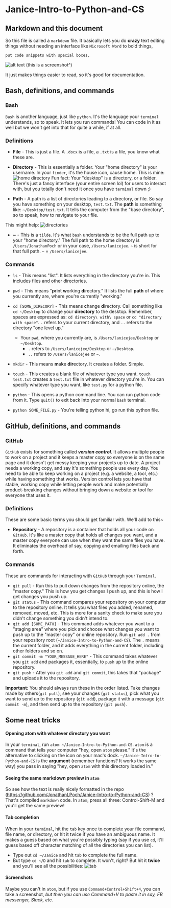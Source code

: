 # Janice-Intro-to-Python-and-CS

## Markdown and this document
So this file is called a `markdown` file. It basically lets you do **crazy** text editing things without needing an interface like `Microsoft Word` to bold things,

```
put code snippets with special boxes,
```
![alt text](images/markdown_example.png)
(this is a screenshot^)

It just makes things easier to read, so it's good for documentation.

## Bash, definitions, and commands
### Bash
`Bash` is another language, just like `python`. It's the language your `terminal` understands, so to speak. It lets you run commands! You can code in it as well but we won't get into that for quite a while, if at all.

### Definitions
- **File** - This is just a file. A `.docx` is a file, a `.txt` is a file, you know what these are.
- **Directory** - This is essentially a folder. Your "home directory" is your username. In your `finder`, it's the house icon, cause home. This is mine:
![home directory](images/home_directory.png)
Fun fact: Your "desktop" is a directory, or a folder. There's just a fancy interface (your entire screen lol) for users to interact with, but you totally don't need it once you have `terminal` down ;)

- **Path** - A path is a list of directories leading to a directory, or file. So say you have something on your desktop, `test.txt`. The **path** is something like: `~/Desktop/test.txt`. It tells the computer from the "base directory", so to speak, how to navigate to your file.

This might help:
![directories](images/directories_visualized.jpg)

- **~** - This is a `tilde`. It's what `bash` understands to be the full path up to your "home directory." The full path to the home directory is `/Users/JonathanPoch` or in your case, `/Users/lanicejee`. `~` is short for that full path.
`~` = `/Users/lanicejee`.

### Commands
- `ls` - This means "list". It lists everything in the directory you're in. This includes files and other directories.

- `pwd` - This means "**p**rint **w**orking **d**irectory." It lists the full **path** of where you currently are, where you're currently "working."

- `cd [SOME_DIRECORY]` - This means **c**hange **d**irectory. Call something like `cd ~/Desktop` to change your **directory** to the desktop. Remember, spaces are expressed as: `cd directory\ with\ space` or `cd "directory with space"`. `.` refers to your current directory, and `..` refers to the directory "one level up."
  - Your `pwd`, where you currently are, is `/Users/lanicejee/Desktop` or `~/Desktop`.
    - `.` refers to `/Users/lanicejee/Desktop` or `~/Desktop`.
    - `..` refers to `/Users/lanicejee` or `~`.

- `mkdir` - This means **m**a**k**e **dir**ectory. It creates a folder. Simple.

- `touch` - This creates a blank file of whatever type you want. `touch test.txt` creates a `test.txt` file in whatever directory you're in. You can specify whatever type you want, like `test.py` for a python file.

- `python` - This opens a python command line. You can run python code from it. Type `quit()` to exit back into your normal `bash` terminal.

- `python SOME_FILE.py` - You're telling python hi, go run this python file.

## GitHub, definitions, and commands
### GitHub
`GitHub` exists for something called ***version control***. It allows multiple people to work on a project and it keeps a master copy so everyone is on the same page and it doesn't get messy keeping your projects up to date. A project needs a working copy, and say it's something people use every day. You need to be able to keep working on a project (e.g. a website, a tool, etc.) while having something that works. Version control lets you have that stable, working copy while letting people work and make potentially product-breaking changes without bringing down a website or tool for everyone that uses it.

### Definitions
These are some basic terms you should get familiar with. We'll add to this~

- **Repository** - A repository is a container that holds all your code on `GitHub`. It's like a master copy that holds all changes you want, and a master copy everyone can use when they want the same files you have. It eliminates the overhead of say, copying and emailing files back and forth.

### Commands
These are commands for interacting with `GitHub` through your `Terminal`.

- `git pull` - Run this to pull down changes from the repository online, the "master copy." This is how you get changes I push up, and this is how I get changes you push up.
- `git status` - This command compares your repository on your computer to the repository online. It tells you what files you added, renamed, removed, moved, etc. This is more for a sanity check to make sure you didn't change something you didn't intend to.
- `git add [SOME_PATH]` - This command adds whatever you want to a "staging area" where you pick and choose what changes you want to push up to the "master copy" or online repository. Run `git add .` from your repository root (`~/Janice-Intro-to-Python-and-CS`). The `.` means the current folder, and it adds everything in the current folder, including other folders and so on.
- `git commit -m "YOUR_MESSAGE_HERE"` - This command takes whatever you `git add` and packages it, essentially, to `push` up to the online repository.
- `git push` - After you `git add` and `git commit`, this takes that "package" and uploads it to the repository.

**Important:** You should always run these in the order listed. Take changes made by others(`git pull`), see your changes (`git status`), pick what you want to send up to the repository (`git add`), package it with a message (`git commit -m`), and then send up to the repository (`git push`).

## Some neat tricks
#### Opening atom with whatever directory you want
In your `terminal`, run `atom ~/Janice-Intro-to-Python-and-CS`. `atom` is a command that tells your computer "hey, open `atom` please." It's the alternative to clicking on the icon on your mac's dock. `~/Janice-Intro-to-Python-and-CS` is the **argument** (remember functions? It works the same way) you pass in saying "hey, open `atom` with this directory loaded in."

#### Seeing the same markdown preview in `atom`
So see how the text is really nicely formatted in the repo (https://github.com/JonathanLPoch/Janice-Intro-to-Python-and-CS) ? That's compiled `markdown` code. In `atom`, press all three: Control-Shift-M and you'll get the same preview!

#### Tab completion
When in your `terminal`, hit the `tab` key once to complete your file command, file name, or directory, or hit it twice if you have an ambiguous name. It makes a guess based on what you're possibly typing (say if you use `cd`, it'll guess based off character matching of all the directories you can list).
- Type out `cd ~/Janice` and hit `tab` to complete the full name.
- But type `cd ~/D` and hit `tab` to complete. It won't, right? But hit it **twice** and you'll see all the possibilities:
![tab](images/tab_completion.png)

#### Screenshots
Maybe you can't in `atom`, but if you use `Command+Control+Shift+4`, you can take a screenshot, *but then you can use Command+V to paste it in say, FB messenger, Slack, etc.*
